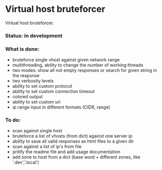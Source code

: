 # Virtual host bruteforcer
Virtual host bruteforcer.

### Status: in development

### What is done:
 - bruteforce single vhost against given network range
 - multithreading, ability to change the number of working threads
 - two modes: show all not empty responses or search for given string in the response
 - two verbosity levels
 - ability to set custom protocol
 - ability to set custom connection timeout
 - colored output
 - ability to set custom uri
 - ip range input in different formats (CIDR, range)
 
 ### To do:
 - scan against single host
 - bruteforce a list of vhosts (from dict) against one server ip
 - ability to save all valid responses as html files to a given dir
 - scan against a list of ip's from file
 - pritify the readme file and add usage documentation
 - add zone to host from a dict (base word + different zones, like '.dev','.local')
